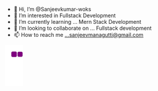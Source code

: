 - 👋 Hi, I’m @Sanjeevkumar-woks
- 👀 I’m interested in Fullstack Development
- 🌱 I’m currently learning ... Mern Stack Development
- 💞️ I’m looking to collaborate on ... Fullstack development
- 📫 How to reach me ...sanjeevmanagutti@gmail.com

<!---
Sanjeevkumar-woks/Sanjeevkumar-woks is a ✨ special ✨ repository because its `README.md` (this file) appears on your GitHub profile.
You can click the Preview link to take a look at your changes.
--->
<img alt="contribution" src="https://github.com/Sanjeevkumar-woks/Sanjeevkumar-woks/blob/output/github-contribution-grid-snake.gif"/>
